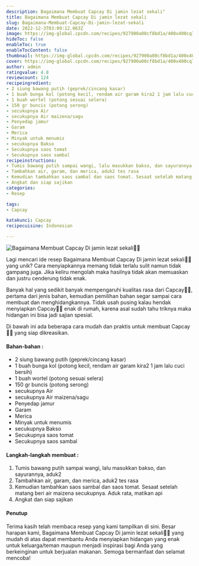 ```yaml
---
description: Bagaimana Membuat Capcay Di jamin lezat sekali"
title: Bagaimana Membuat Capcay Di jamin lezat sekali
slug: Bagaimana-Membuat-Capcay-Di-jamin-lezat-sekali
date: 2022-12-3T03:09:12.063Z
image: https://img-global.cpcdn.com/recipes/927900a00cf8bd1a/400x400cq70/photo.jpg
hideToc: false
enableToc: true
enableTocContent: false
thumbnail: https://img-global.cpcdn.com/recipes/927900a00cf8bd1a/400x400cq70/photo.jpg
cover: https://img-global.cpcdn.com/recipes/927900a00cf8bd1a/400x400cq70/photo.jpg
author: admin
ratingvalue: 4.8
reviewcount: 124
recipeingredient:
- 2 siung bawang putih (geprek/cincang kasar)
- 1 buah bunga kol (potong kecil, rendam air garam kira2 1 jam lalu cuci bersih)
- 1 buah wortel (potong sesuai selera)
- 150 gr buncis (potong serong)
- secukupnya Air
- secukupnya Air maizena/sagu
- Penyedap jamur
- Garam
- Merica
- Minyak untuk menumis
- secukupnya Bakso
- Secukupnya saos tomat
- Secukupnya saos sambal
recipeinstructions:
- Tumis bawang putih sampai wangi, lalu masukkan bakso, dan sayurannya, aduk2
- Tambahkan air, garam, dan merica, aduk2 tes rasa
- Kemudian tambahkan saos sambal dan saos tomat. Sesaat setelah matang beri air maizena secukupnya. Aduk rata, matikan api
- Angkat dan siap sajikan
categories:
- Resep

tags:
- Capcay

katakunci: Capcay
recipecuisine: Indonesian

---
```


![Bagaimana Membuat Capcay Di jamin lezat sekali👩‍🍳](https://img-global.cpcdn.com/recipes/927900a00cf8bd1a/400x400cq70/photo.jpg)

Lagi mencari ide resep Bagaimana Membuat Capcay Di jamin lezat sekali👩‍🍳 yang unik? Cara menyiapkannya memang tidak terlalu sulit namun tidak gampang juga. Jika keliru mengolah maka hasilnya tidak akan memuaskan dan justru cenderung tidak enak.

Banyak hal yang sedikit banyak mempengaruhi kualitas rasa dari Capcay👩‍🍳, pertama dari jenis bahan, kemudian pemilihan bahan segar sampai cara membuat dan menghidangkannya. Tidak usah pusing kalau hendak menyiapkan Capcay👩‍🍳 enak di rumah, karena asal sudah tahu triknya maka hidangan ini bisa jadi sajian spesial.

Di bawah ini ada beberapa cara mudah dan praktis untuk membuat Capcay👩‍🍳 yang siap dikreasikan.

<!--inarticleads1-->

#### Bahan-bahan :

- 2 siung bawang putih (geprek/cincang kasar)
- 1 buah bunga kol (potong kecil, rendam air garam kira2 1 jam lalu cuci bersih)
- 1 buah wortel (potong sesuai selera)
- 150 gr buncis (potong serong)
- secukupnya Air
- secukupnya Air maizena/sagu
- Penyedap jamur
- Garam
- Merica
- Minyak untuk menumis
- secukupnya Bakso
- Secukupnya saos tomat
- Secukupnya saos sambal

<!--inarticleads2-->

#### Langkah-langkah membuat :

1. Tumis bawang putih sampai wangi, lalu masukkan bakso, dan sayurannya, aduk2
1. Tambahkan air, garam, dan merica, aduk2 tes rasa
1. Kemudian tambahkan saos sambal dan saos tomat. Sesaat setelah matang beri air maizena secukupnya. Aduk rata, matikan api
1. Angkat dan siap sajikan

#### Penutup

Terima kasih telah membaca resep yang kami tampilkan di sini. Besar harapan kami, Bagaimana Membuat Capcay Di jamin lezat sekali👩‍🍳 yang mudah di atas dapat membantu Anda menyiapkan hidangan yang enak untuk keluarga/teman maupun menjadi inspirasi bagi Anda yang berkeinginan untuk berjualan makanan. Semoga bermanfaat dan selamat mencoba!